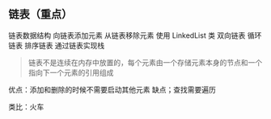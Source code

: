 ## 链表（重点）
链表数据结构
向链表添加元素
从链表移除元素
使用 LinkedList 类
双向链表
循环链表
排序链表
通过链表实现栈

> 链表不是连续在内存中放置的，每个元素由一个存储元素本身的节点和一个指向下一个元素的引用组成

优点：添加和删除的时候不需要启动其他元素
缺点；查找需要遍历

类比：火车

